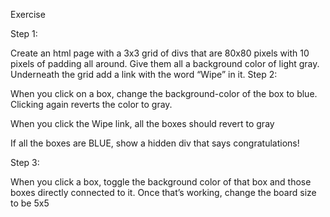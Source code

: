 Exercise

Step 1:

Create an html page with a 3x3 grid of divs that are 80x80 pixels with 10 pixels of padding all around. Give them all a background color of light gray. Underneath the grid add a link with the word “Wipe” in it. Step 2:

When you click on a box, change the background-color of the box to blue. Clicking again reverts the color to gray.

When you click the Wipe link, all the boxes should revert to gray

If all the boxes are BLUE, show a hidden div that says congratulations!

Step 3:

When you click a box, toggle the background color of that box and those boxes directly connected to it. Once that’s working, change the board size to be 5x5